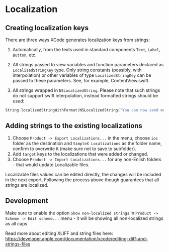 # Localization

## Creating localization keys

There are three ways XCode generates localization keys from strings:

1. Automatically, from the texts used in standard components `Text`, `Label`, `Button`, etc.

2. All strings passed to view variables and function parameters declared as `LocalizedStringKey` type. Only string constants (possibly, with interpolation) or other variables of type `LocalizedStringKey` can be passed to these parameters. See, for example, ContentView.swift.

3. All strings wrapped in `NSLocalizedString`. Please note that such strings do not support swift interpolation, instead formatted strings should be used:

```swift
String.localizedStringWithFormat(NSLocalizedString("You can now send messages to %@", comment: "notification body")
```

## Adding strings to the existing localizations

1. Choose `Product -> Export Localizations...` in the menu, choose `ios` folder as the destination and `SimpleX Localizations` as the folder name, confirm to overwrite it (make sure not to save to subfolder).
2. Add `target` keys to the localizations that were added or changed.
3. Choose `Product -> Import Localizations...` for any non-Enlish folders - that would update Localizable files.

Localizable files values can be edited directly, the changes will be included in the next export. Following the process above though guarantees that all strings are localized.

## Development

Make sure to enable the option `Show non-localized strings` in `Product -> Scheme -> Edit scheme...` menu - it will be showing all non-localized strings as all caps.

Read more about editing XLIFF and string files here: https://developer.apple.com/documentation/xcode/editing-xliff-and-strings-files
